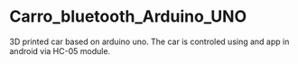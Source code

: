 # Carro_bluetooth_Arduino_UNO
3D printed car based on arduino uno. The car is controled using and app in android via HC-05 module.
